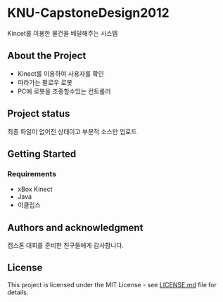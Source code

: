 # KNU-CapstoneDesign2012

Kincet를 이용한 물건을 배달해주는 시스템



## About the Project

- Kinect를 이용하여 사용자를 확인
- 따라가는 팔로우 로봇
- PC에 로봇을 조종할수있는 컨트롤러



## Project status

최종 파일이 없어진 상태이고 부분적 소스만 업로드



## Getting Started

### Requirements

- xBox Kinect
- Java
- 이클립스



## Authors and acknowledgment

캡스톤 대회를 준비한 친구들에게 감사합니다.



## License

This project is licensed under the MIT License - see [LICENSE.md](LICENSE.md) file for details.